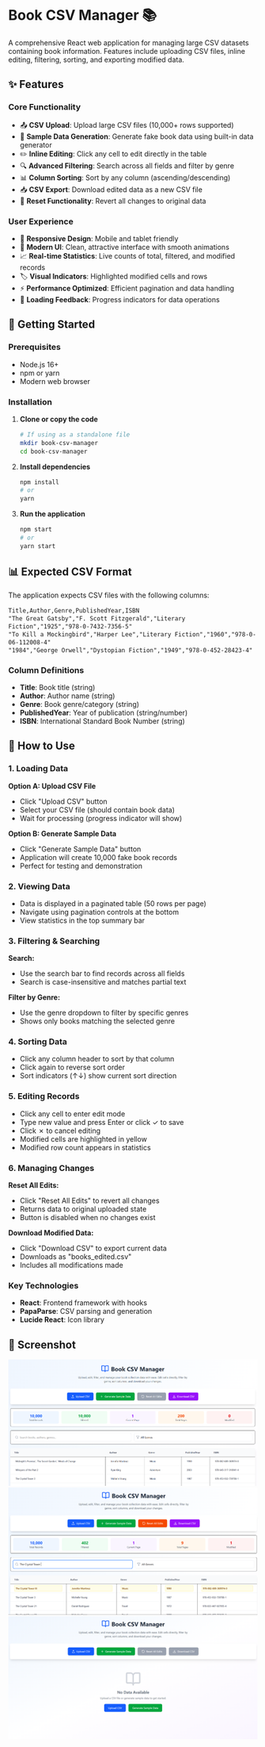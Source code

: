# Book CSV Manager 📚

A comprehensive React web application for managing large CSV datasets containing book information. Features include uploading CSV files, inline editing, filtering, sorting, and exporting modified data.

## ✨ Features

### Core Functionality
- 📤 **CSV Upload**: Upload large CSV files (10,000+ rows supported)
- 🎲 **Sample Data Generation**: Generate fake book data using built-in data generator
- ✏️ **Inline Editing**: Click any cell to edit directly in the table
- 🔍 **Advanced Filtering**: Search across all fields and filter by genre
- 📊 **Column Sorting**: Sort by any column (ascending/descending)
- 📥 **CSV Export**: Download edited data as a new CSV file
- 🔄 **Reset Functionality**: Revert all changes to original data

### User Experience
- 📱 **Responsive Design**: Mobile and tablet friendly
- 🎨 **Modern UI**: Clean, attractive interface with smooth animations
- 📈 **Real-time Statistics**: Live counts of total, filtered, and modified records
- 🏷️ **Visual Indicators**: Highlighted modified cells and rows
- ⚡ **Performance Optimized**: Efficient pagination and data handling
- 🔔 **Loading Feedback**: Progress indicators for data operations

## 🚀 Getting Started

### Prerequisites
- Node.js 16+ 
- npm or yarn
- Modern web browser

### Installation

1. **Clone or copy the code**
   ```bash
   # If using as a standalone file
   mkdir book-csv-manager
   cd book-csv-manager
   ```

2. **Install dependencies**
   ```bash
   npm install
   # or
   yarn
   ```

3. **Run the application**
   ```bash
   npm start
   # or
   yarn start
   ```

## 📊 Expected CSV Format

The application expects CSV files with the following columns:

```csv
Title,Author,Genre,PublishedYear,ISBN
"The Great Gatsby","F. Scott Fitzgerald","Literary Fiction","1925","978-0-7432-7356-5"
"To Kill a Mockingbird","Harper Lee","Literary Fiction","1960","978-0-06-112008-4"
"1984","George Orwell","Dystopian Fiction","1949","978-0-452-28423-4"
```

### Column Definitions
- **Title**: Book title (string)
- **Author**: Author name (string) 
- **Genre**: Book genre/category (string)
- **PublishedYear**: Year of publication (string/number)
- **ISBN**: International Standard Book Number (string)

## 🎯 How to Use

### 1. Loading Data
**Option A: Upload CSV File**
- Click "Upload CSV" button
- Select your CSV file (should contain book data)
- Wait for processing (progress indicator will show)

**Option B: Generate Sample Data**
- Click "Generate Sample Data" button
- Application will create 10,000 fake book records
- Perfect for testing and demonstration

### 2. Viewing Data
- Data is displayed in a paginated table (50 rows per page)
- Navigate using pagination controls at the bottom
- View statistics in the top summary bar

### 3. Filtering & Searching
**Search:**
- Use the search bar to find records across all fields
- Search is case-insensitive and matches partial text

**Filter by Genre:**
- Use the genre dropdown to filter by specific genres
- Shows only books matching the selected genre

### 4. Sorting Data
- Click any column header to sort by that column
- Click again to reverse sort order
- Sort indicators (↑↓) show current sort direction

### 5. Editing Records
- Click any cell to enter edit mode
- Type new value and press Enter or click ✓ to save
- Click ✗ to cancel editing
- Modified cells are highlighted in yellow
- Modified row count appears in statistics

### 6. Managing Changes
**Reset All Edits:**
- Click "Reset All Edits" to revert all changes
- Returns data to original uploaded state
- Button is disabled when no changes exist

**Download Modified Data:**
- Click "Download CSV" to export current data
- Downloads as "books_edited.csv"
- Includes all modifications made



### Key Technologies
- **React**: Frontend framework with hooks
- **PapaParse**: CSV parsing and generation
- **Lucide React**: Icon library

## 📸 Screenshot

![dashboard](./src/assets/dashboard.png)
![search and edit](./src/assets/searchEdit.png)
![empty data](./src/assets/nodata.png)